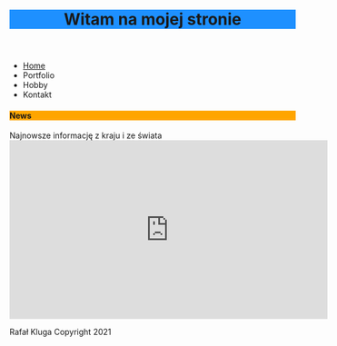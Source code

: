 <p></p>
<p></p>
<header>
<h1 style="background-color: dodgerblue;" id="h_16577770611611246601105">Witam na mojej stronie</h1>
</header><nav>
<ul>
<li><a href="#h_16577770611611246601105">Home</a></li>
<li>Portfolio</li>
<li>Hobby</li>
<li>Kontakt</li>
</ul>
</nav>
<section></section>
<aside>
<h4 style="background-color: orange;">News</h4>
Najnowsze informację z kraju i ze świata</aside>

<iframe width="560" height="315" src="https://www.youtube.com/embed/fn3KWM1kuAw" frameborder="0" allow="accelerometer; autoplay; clipboard-write; encrypted-media; gyroscope; picture-in-picture" allowfullscreen></iframe>

</hgroup>
</header>
<p></p>
</article>
<footer>Rafał Kluga Copyright 2021</footer></section>

